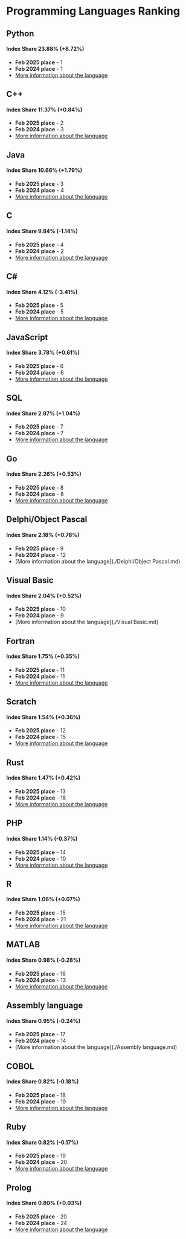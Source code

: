 # Programming Languages Ranking
## Python
#### Index Share 23.88% (+8.72%)
* **Feb 2025 place** - 1
* **Feb 2024 place** - 1
* [More information about the language](./Python.md)
## C++
#### Index Share 11.37% (+0.84%)
* **Feb 2025 place** - 2
* **Feb 2024 place** - 3
* [More information about the language](./C++.md)
## Java
#### Index Share 10.66% (+1.79%)
* **Feb 2025 place** - 3
* **Feb 2024 place** - 4
* [More information about the language](./Java.md)
## C
#### Index Share 9.84% (-1.14%)
* **Feb 2025 place** - 4
* **Feb 2024 place** - 2
* [More information about the language](./C.md)
## C#
#### Index Share 4.12% (-3.41%)
* **Feb 2025 place** - 5
* **Feb 2024 place** - 5
* [More information about the language](./C#.md)
## JavaScript
#### Index Share 3.78% (+0.61%)
* **Feb 2025 place** - 6
* **Feb 2024 place** - 6
* [More information about the language](./JavaScript.md)
## SQL
#### Index Share 2.87% (+1.04%)
* **Feb 2025 place** - 7
* **Feb 2024 place** - 7
* [More information about the language](./SQL.md)
## Go
#### Index Share 2.26% (+0.53%)
* **Feb 2025 place** - 8
* **Feb 2024 place** - 8
* [More information about the language](./Go.md)
## Delphi/Object Pascal
#### Index Share 2.18% (+0.78%)
* **Feb 2025 place** - 9
* **Feb 2024 place** - 12
* [More information about the language](./Delphi/Object Pascal.md)
## Visual Basic
#### Index Share 2.04% (+0.52%)
* **Feb 2025 place** - 10
* **Feb 2024 place** - 9
* [More information about the language](./Visual Basic.md)
## Fortran
#### Index Share 1.75% (+0.35%)
* **Feb 2025 place** - 11
* **Feb 2024 place** - 11
* [More information about the language](./Fortran.md)
## Scratch
#### Index Share 1.54% (+0.36%)
* **Feb 2025 place** - 12
* **Feb 2024 place** - 15
* [More information about the language](./Scratch.md)
## Rust
#### Index Share 1.47% (+0.42%)
* **Feb 2025 place** - 13
* **Feb 2024 place** - 18
* [More information about the language](./Rust.md)
## PHP
#### Index Share 1.14% (-0.37%)
* **Feb 2025 place** - 14
* **Feb 2024 place** - 10
* [More information about the language](./PHP.md)
## R
#### Index Share 1.06% (+0.07%)
* **Feb 2025 place** - 15
* **Feb 2024 place** - 21
* [More information about the language](./R.md)
## MATLAB
#### Index Share 0.98% (-0.28%)
* **Feb 2025 place** - 16
* **Feb 2024 place** - 13
* [More information about the language](./MATLAB.md)
## Assembly language
#### Index Share 0.95% (-0.24%)
* **Feb 2025 place** - 17
* **Feb 2024 place** - 14
* [More information about the language](./Assembly language.md)
## COBOL
#### Index Share 0.82% (-0.18%)
* **Feb 2025 place** - 18
* **Feb 2024 place** - 19
* [More information about the language](./COBOL.md)
## Ruby
#### Index Share 0.82% (-0.17%)
* **Feb 2025 place** - 19
* **Feb 2024 place** - 20
* [More information about the language](./Ruby.md)
## Prolog
#### Index Share 0.80% (+0.03%)
* **Feb 2025 place** - 20
* **Feb 2024 place** - 24
* [More information about the language](./Prolog.md)
